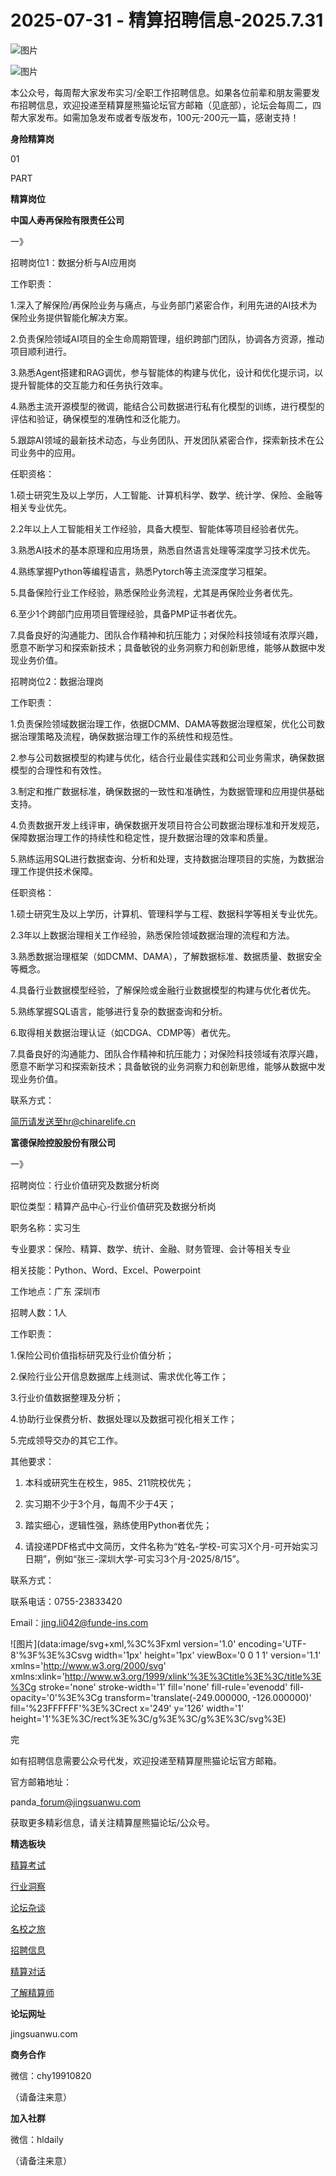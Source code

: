 # 2025-07-31 - 精算招聘信息-2025.7.31

![图片](https://mmbiz.qpic.cn/mmbiz_jpg/PVTr5cqOmdsiaicIRGthO3IhpdkibrFUWVU1xAtP9ZY24c0vAhCVJo55thjfrfia19NvibyVvich2UW9I8vGCty5LxNw/640?wx_fmt=jpeg&randomid=dxxuzf7c&tp=webp&wxfrom=5&wx_lazy=1)

![图片](https://mmbiz.qpic.cn/mmbiz_png/7QRTvkK2qC63c02mKcsfAaJ8sNcicTvg22UkHHibvKiasFS9FS6E4FeV0Dibe7as7h4tm8p7EfNfI06adlGbL2icYjw/640?wx_fmt=png&randomid=7qc5a129&tp=webp&wxfrom=5&wx_lazy=1)

本公众号，每周帮大家发布实习/全职工作招聘信息。如果各位前辈和朋友需要发布招聘信息，欢迎投递至精算屋熊猫论坛官方邮箱（见底部），论坛会每周二，四帮大家发布。如需加急发布或者专版发布，100元-200元一篇，感谢支持！

**身险精算岗**

01

PART

**精算岗位**

****中国人寿再保险有限责任公司****

一》

招聘岗位1：数据分析与AI应用岗

工作职责：

1.深入了解保险/再保险业务与痛点，与业务部门紧密合作，利用先进的AI技术为保险业务提供智能化解决方案。

2.负责保险领域AI项目的全生命周期管理，组织跨部门团队，协调各方资源，推动项目顺利进行。

3.熟悉Agent搭建和RAG调优，参与智能体的构建与优化，设计和优化提示词，以提升智能体的交互能力和任务执行效率。

4.熟悉主流开源模型的微调，能结合公司数据进行私有化模型的训练，进行模型的评估和验证，确保模型的准确性和泛化能力。

5.跟踪AI领域的最新技术动态，与业务团队、开发团队紧密合作，探索新技术在公司业务中的应用。

任职资格：

1.硕士研究生及以上学历，人工智能、计算机科学、数学、统计学、保险、金融等相关专业优先。

2.2年以上人工智能相关工作经验，具备大模型、智能体等项目经验者优先。

3.熟悉AI技术的基本原理和应用场景，熟悉自然语言处理等深度学习技术优先。

4.熟练掌握Python等编程语言，熟悉Pytorch等主流深度学习框架。

5.具备保险行业工作经验，熟悉保险业务流程，尤其是再保险业务者优先。

6.至少1个跨部门应用项目管理经验，具备PMP证书者优先。

7.具备良好的沟通能力、团队合作精神和抗压能力；对保险科技领域有浓厚兴趣，愿意不断学习和探索新技术；具备敏锐的业务洞察力和创新思维，能够从数据中发现业务价值。

招聘岗位2：数据治理岗

工作职责：

1.负责保险领域数据治理工作，依据DCMM、DAMA等数据治理框架，优化公司数据治理策略及流程，确保数据治理工作的系统性和规范性。

2.参与公司数据模型的构建与优化，结合行业最佳实践和公司业务需求，确保数据模型的合理性和有效性。

3.制定和推广数据标准，确保数据的一致性和准确性，为数据管理和应用提供基础支持。

4.负责数据开发上线评审，确保数据开发项目符合公司数据治理标准和开发规范，保障数据治理工作的持续性和稳定性，提升数据治理的效率和质量。

5.熟练运用SQL进行数据查询、分析和处理，支持数据治理项目的实施，为数据治理工作提供技术保障。

任职资格：

1.硕士研究生及以上学历，计算机、管理科学与工程、数据科学等相关专业优先。

2.3年以上数据治理相关工作经验，熟悉保险领域数据治理的流程和方法。

3.熟悉数据治理框架（如DCMM、DAMA），了解数据标准、数据质量、数据安全等概念。

4.具备行业数据模型经验，了解保险或金融行业数据模型的构建与优化者优先。

5.熟练掌握SQL语言，能够进行复杂的数据查询和分析。

6.取得相关数据治理认证（如CDGA、CDMP等）者优先。

7.具备良好的沟通能力、团队合作精神和抗压能力；对保险科技领域有浓厚兴趣，愿意不断学习和探索新技术；具备敏锐的业务洞察力和创新思维，能够从数据中发现业务价值。

联系方式：

简历请发送至hr@chinarelife.cn

**富德保险控股股份有限公司**

一》

招聘岗位：行业价值研究及数据分析岗

职位类型：精算产品中心-行业价值研究及数据分析岗

职务名称：实习生

专业要求：保险、精算、数学、统计、金融、财务管理、会计等相关专业

相关技能：Python、Word、Excel、Powerpoint

工作地点：广东 深圳市

招聘人数：1人

工作职责：

1.保险公司价值指标研究及行业价值分析；

2.保险行业公开信息数据库上线测试、需求优化等工作；

3.行业价值数据整理及分析；

4.协助行业保费分析、数据处理以及数据可视化相关工作；

5.完成领导交办的其它工作。

其他要求：

1. 本科或研究生在校生，985、211院校优先；

2. 实习期不少于3个月，每周不少于4天；

3. 踏实细心，逻辑性强，熟练使用Python者优先；

4. 请投递PDF格式中文简历，文件名称为“姓名-学校-可实习X个月-可开始实习日期”，例如“张三-深圳大学-可实习3个月-2025/8/15”。

联系方式：

联系电话：0755-23833420

Email：jing.li042@funde-ins.com

![图片](data:image/svg+xml,%3C%3Fxml version='1.0' encoding='UTF-8'%3F%3E%3Csvg width='1px' height='1px' viewBox='0 0 1 1' version='1.1' xmlns='http://www.w3.org/2000/svg' xmlns:xlink='http://www.w3.org/1999/xlink'%3E%3Ctitle%3E%3C/title%3E%3Cg stroke='none' stroke-width='1' fill='none' fill-rule='evenodd' fill-opacity='0'%3E%3Cg transform='translate(-249.000000, -126.000000)' fill='%23FFFFFF'%3E%3Crect x='249' y='126' width='1' height='1'%3E%3C/rect%3E%3C/g%3E%3C/g%3E%3C/svg%3E)

完

如有招聘信息需要公众号代发，欢迎投递至精算屋熊猫论坛官方邮箱。

官方邮箱地址：

panda\_forum@jingsuanwu.com

获取更多精彩信息，请关注精算屋熊猫论坛/公众号。

**精选板块**

[精算考试](https://mp.weixin.qq.com/mp/appmsgalbum?__biz=Mzg5NzkwMTMzMA==&action=getalbum&album_id=2804960172988448769#wechat_redirect)

[行业洞察](https://mp.weixin.qq.com/mp/appmsgalbum?__biz=Mzg5NzkwMTMzMA==&action=getalbum&album_id=2804965799378829313#wechat_redirect)

[论坛杂谈](https://mp.weixin.qq.com/mp/appmsgalbum?__biz=Mzg5NzkwMTMzMA==&action=getalbum&album_id=2804979947286315009#wechat_redirect)

[名校之旅](https://mp.weixin.qq.com/mp/appmsgalbum?__biz=Mzg5NzkwMTMzMA==&action=getalbum&album_id=2804975288236654595#wechat_redirect)

[招聘信息](https://mp.weixin.qq.com/mp/appmsgalbum?__biz=Mzg5NzkwMTMzMA==&action=getalbum&album_id=2809916434738069507#wechat_redirect)

[精算对话](https://mp.weixin.qq.com/mp/appmsgalbum?__biz=Mzg5NzkwMTMzMA==&action=getalbum&album_id=3028246288796221446#wechat_redirect)

[了解精算师](https://mp.weixin.qq.com/mp/appmsgalbum?__biz=Mzg5NzkwMTMzMA==&action=getalbum&album_id=2804971247444180995#wechat_redirect)

**论坛网址**

jingsuanwu.com

**商务合作**

微信：chy19910820

（请备注来意）

**加入社群**

微信：hldaily

（请备注来意）